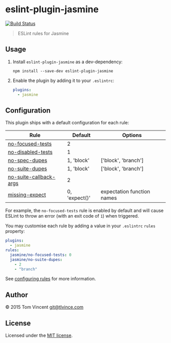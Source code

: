 # eslint-plugin-jasmine

[![Build Status][travis-image]][travis-url]

[travis-url]: https://travis-ci.org/tlvince/eslint-plugin-jasmine
[travis-image]: https://img.shields.io/travis/tlvince/eslint-plugin-jasmine.svg

> ESLint rules for Jasmine

## Usage

1. Install `eslint-plugin-jasmine` as a dev-dependency:

    ```shell
    npm install --save-dev eslint-plugin-jasmine
    ```

2. Enable the plugin by adding it to your `.eslintrc`:

    ```yaml
    plugins:
      - jasmine
    ```

## Configuration

This plugin ships with a default configuration for each rule:

Rule                         | Default       | Options
----                         | -------       | -------
[no-focused-tests][]         | 2             |
[no-disabled-tests][]        | 1             |
[no-spec-dupes][]            | 1, 'block'    | ['block', 'branch']
[no-suite-dupes][]           | 1, 'block'    | ['block', 'branch']
[no-suite-callback-args][]   | 2             |
[missing-expect][]           | 0, 'expect()' | expectation function names

For example, the `no-focused-tests` rule is enabled by default and will cause
ESLint to throw an error (with an exit code of `1`) when triggered.

You may customise each rule by adding a value in your `.eslintrc` `rules`
property:

```yaml
plugins:
  - jasmine
rules:
  jasmine/no-focused-tests: 0
  jasmine/no-suite-dupes:
    - 2
    - "branch"
```

See [configuring rules][] for more information.

[no-focused-tests]: docs/rules/no-focused-tests.md
[no-disabled-tests]: docs/rules/no-disabled-tests.md
[no-spec-dupes]: docs/rules/no-spec-dupes.md
[no-suite-dupes]: docs/rules/no-suite-dupes.md
[no-suite-callback-args]: docs/rules/no-suite-callback-args.md
[missing-expect]: docs/rules/missing-expect.md
[configuring rules]: http://eslint.org/docs/user-guide/configuring#configuring-rules

## Author

© 2015 Tom Vincent <git@tlvince.com>

## License

Licensed under the [MIT license](http://tlvince.mit-license.org).
